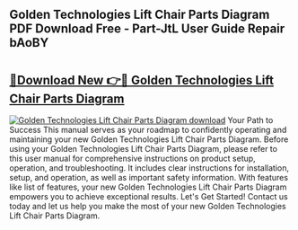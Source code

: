 ## Golden Technologies Lift Chair Parts Diagram PDF Download Free - Part-JtL User Guide Repair bAoBY

# <h2><a href="http://dfoju2.blite.top/?on=Golden+Technologies+Lift+Chair+Parts+Diagram">🔗Download New 👉🔴 Golden Technologies Lift Chair Parts Diagram</a></h2>

[![Golden Technologies Lift Chair Parts Diagram download](https://i.imgur.com/lujVjoI.png)](http://dfoju2.blite.top/?on=Golden+Technologies+Lift+Chair+Parts+Diagram)
Your Path to Success This manual serves as your roadmap to confidently operating and maintaining your new Golden Technologies Lift Chair Parts Diagram. Before using your Golden Technologies Lift Chair Parts Diagram, please refer to this user manual for comprehensive instructions on product setup, operation, and troubleshooting. It includes clear instructions for installation, setup, and operation, as well as important safety information. With features like list of features, your new Golden Technologies Lift Chair Parts Diagram empowers you to achieve exceptional results. Let's Get Started! Contact us today and let us help you make the most of your new Golden Technologies Lift Chair Parts Diagram.
